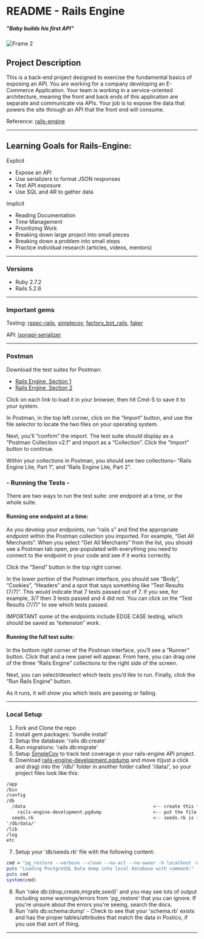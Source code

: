 # README - Rails Engine 
##### "Baby builds his first API"

![Frame 2](http://4.bp.blogspot.com/_1OtpoORxJIM/TUhJEOe9eWI/AAAAAAAADIY/yPGvKCFf4x0/s1600/I%2Bthink%2BI%2Bcan_train.jpg)

## Project Description 

This is a back-end project designed to exercise the fundamental basics of exposing an API. You are working for a company developing an E-Commerce Application. Your team is working in a service-oriented architecture, meaning the front and back ends of this application are separate and communicate via APIs. Your job is to expose the data that powers the site through an API that the front end will consume.

Reference: [rails-engine](https://backend.turing.edu/module3/projects/rails_engine_lite/)

----------

## Learning Goals for Rails-Engine:

Explicit
- Expose an API
- Use serializers to format JSON responses 
- Test API exposure 
- Use SQL and AR to gather data

Implicit 
- Reading Documentation 
- Time Management 
- Prioritizing Work 
- Breaking down large project into small pieces 
- Breaking down a problem into small steps 
- Practice individual research (articles, videos, mentors)

----------

### Versions 

- Ruby 2.7.2
- Rails 5.2.6

----------

### Important gems

Testing: [rspec-rails](https://github.com/rspec/rspec-rails), [simplecov](https://github.com/simplecov-ruby/simplecov), [factory_bot_rails](https://github.com/thoughtbot/factory_bot_rails), [faker](https://github.com/vajradog/faker-rails)

API: [jsonapi-serializer](https://github.com/fotinakis/jsonapi-serializers)

----------

### Postman

Download the test suites for Postman:

- [Rails Engine, Section 1](https://backend.turing.edu/module3/projects/rails_engine_lite/RailsEngineSection1.postman_collection.json)
- [Rails Engine, Section 2](https://backend.turing.edu/module3/projects/rails_engine_lite/RailsEngineSection2.postman_collection.json)


Click on each link to load it in your browser, then hit Cmd-S to save it to your system.

In Postman, in the top left corner, click on the “Import” button, and use the file selector to locate the two files on your operating system.

Next, you’ll “confirm” the import. The test suite should display as a “Postman Collection v2.1” and import as a “Collection”. Click the “Import” button to continue.

Within your collections in Postman, you should see two collections– “Rails Engine Lite, Part 1”, and “Rails Engine Lite, Part 2”.

###  - Running the Tests -

There are two ways to run the test suite: one endpoint at a time, or the whole suite.

#### Running one endpoint at a time:

As you develop your endpoints, run “rails s” and find the appropriate endpoint within the Postman collection you imported. For example, “Get All Merchants”. When you select “Get All Merchants” from the list, you should see a Postman tab open, pre-populated with everything you need to connect to the endpoint in your code and see if it works correctly.

Click the “Send” button in the top right corner.

In the lower portion of the Postman interface, you should see “Body”, “Cookies”, “Headers” and a spot that says something like “Test Results (7/7)”. This would indicate that 7 tests passed out of 7. If you see, for example, 3/7 then 3 tests passed and 4 did not. You can click on the “Test Results (7/7)” to see which tests passed.


IMPORTANT some of the endpoints include EDGE CASE testing, which should be saved as “extension” work.

#### Running the full test suite:

In the bottom right corner of the Postman interface, you’ll see a “Runner” button. Click that and a new panel will appear. From here, you can drag one of the three “Rails Engine” collections to the right side of the screen.

Next, you can select/deselect which tests you’d like to run. Finally, click the “Run Rails Engine” button.

As it runs, it will show you which tests are passing or failing.


----------

### Local Setup 

1. Fork and Clone the repo 
2. Install gem packages: 'bundle install' 
3. Setup the database: 'rails db:create' 
4. Run migrations: 'rails db:migrate'
5. Setup [SimpleCov](https://github.com/simplecov-ruby/simplecov) to track test coverage in your rails-engine API project. 
6. Download [rails-engine-development.pgdump](https://raw.githubusercontent.com/turingschool/backend-curriculum-site/gh-pages/module3/projects/rails_engine/rails-engine-development.pgdump) and move it(just a click and drag) into the '/db/' folder in another folder called '/data/', so your project files look like this: 
```md
/app
/bin
/config
/db
  /data                                               <-- create this folder
    rails-engine-development.pgdump                   <-- put the file in the data folder
  seeds.rb                                            <-- seeds.rb is in '/db/' folder, not '/db/data/'
'/db/data/'
/lib 
/log 
etc
```
7. Setup your 'db/seeds.rb' file with the following content: 
```ruby 
cmd = "pg_restore --verbose --clean --no-acl --no-owner -h localhost -U $(whoami) -d rails-engine_development db/data/rails-engine-development.pgdump"
puts "Loading PostgreSQL Data dump into local database with command:"
puts cmd
system(cmd)
```
8. Run 'rake db:{drop,create,migrate,seed}' and you may see lots of output including some warnings/errors from 'pg_restore' that you can ignore. If you're unsure about the errors you're seeing, search the docs. 
9. Run 'rails db:schema:dump' - Check to see that your 'schema.rb' exists and has the proper tables/attributes that match the data in Postico, if you use that sort of thing. 

----------



